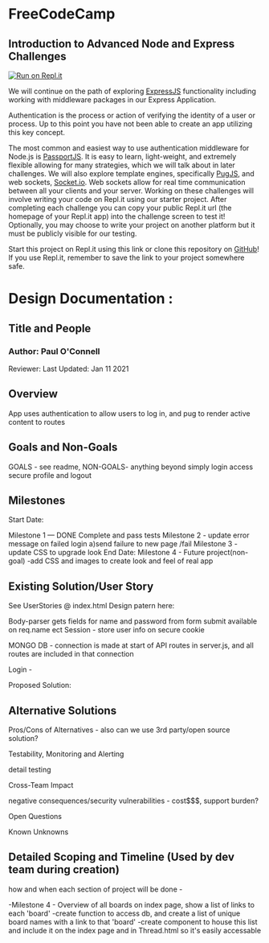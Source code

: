 # **FreeCodeCamp**

## Introduction to Advanced Node and Express Challenges

[![Run on Repl.it](https://repl.it/badge/github/freeCodeCamp/boilerplate-advancednode)](https://repl.it/github/freeCodeCamp/boilerplate-advancednode)

We will continue on the path of exploring [ExpressJS](http://expressjs.com/) functionality including working with middleware packages in our Express Application.

Authentication is the process or action of verifying the identity of a user or process. Up to this point you have not been able to create an app utilizing this key concept.

The most common and easiest way to use authentication middleware for Node.js is [PassportJS](https://passportjs.org/). It is easy to learn, light-weight, and extremely flexible allowing for many strategies, which we will talk about in later challenges. We will also explore template engines, specifically [PugJS](https://pugjs.org/api/getting-started.html), and web sockets, [Socket.io](https://socket.io/). Web sockets allow for real time communication between all your clients and your server. Working on these challenges will involve writing your code on Repl.it using our starter project. After completing each challenge you can copy your public Repl.it url (the homepage of your Repl.it app) into the challenge screen to test it! Optionally, you may choose to write your project on another platform but it must be publicly visible for our testing.

Start this project on Repl.it using this link or clone this repository on [GitHub](https://github.com/freeCodeCamp/boilerplate-advancednode)! If you use Repl.it, remember to save the link to your project somewhere safe.

# Design Documentation :

## Title and People

### Author: Paul O'Connell

Reviewer:
Last Updated: Jan 11 2021

## Overview

App uses authentication to allow users to log in, and pug to render active content to routes

## Goals and Non-Goals

GOALS - see readme,
NON-GOALS- anything beyond simply login access secure profile and logout

## Milestones

Start Date:

Milestone 1 — DONE Complete and pass tests
Milestone 2 - update error message on failed login a)send failure to new page /fail 
Milestone 3 - update CSS to upgrade look
End Date:
Milestone 4 - Future project(non-goal) -add CSS and images to create look and feel of real app

## Existing Solution/User Story

See UserStories @ index.html
Design patern here:

Body-parser gets fields for name and password from form submit available on req.name ect
Session - store user info on secure cookie

MONGO DB - connection is made at start of API routes in server.js, and all routes are included in that connection

Login - 


Proposed Solution:

## Alternative Solutions

Pros/Cons of Alternatives - also can we use 3rd party/open source solution?

Testability, Monitoring and Alerting

detail testing

Cross-Team Impact

negative consequences/security vulnerabilities - cost\$\$\$, support burden?

Open Questions

Known Unknowns

## Detailed Scoping and Timeline (Used by dev team during creation)

how and when each section of project will be done -

-Milestone 4 - Overview of all boards
on index page, show a list of links to each 'board'
-create function to access db, and create a list of unique board names with a link to that 'board'
-create component to house this list and include it on the index page and in Thread.html so it's easily accessable
